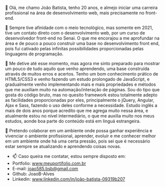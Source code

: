 👋 Olá, me chamo João Batista, tenho 20 anos, e almejo iniciar uma carreira profissional na área de desenvolvimento web, mais precisamente no front-end.

👀 Sempre tive afinidade com o meio tecnológico, mas somente em 2021, tive um contato direto com o desenvolvimento web, por um curso de desenvolvedor front-end no Senai. O que me encorajou a me aprofundar na área e de pouco a pouco construir uma base no desenvolvimento front end, pois fui cativado pelas infinitas possibilidades proporcionadas pelas linguagens de programação.

🌱 Me detive até esse momento, mas agora me sinto preparado para mostrar um pouco de tudo aquilo que venho aprendendo, uma base construída através de muitos erros e acertos. Tenho um bom conhecimento prático de HTML5/CSS3 e venho fazendo um estudo prolongado de JavaScript, e gradualmente venho implementando mais e mais propriedades e métodos que me auxiliam muito na automação/interação de páginas. Sou do tipo que gosta do código bruto, mas no quesito framework estou totalmente adepto as facilidades proporcionadas por eles, principalmente o jQuery, Angular, Ajax e Sass, fazendo o uso deles conforme a necessidade. Estudo inglês a mais de dois anos porque acredito que me agrega muito nessa área, e atualmente estou no nível intermediário, o que me auxilia muito nos meus estudos, aonde boa parte do conteúdo está em linguá estrangeira.

💞️ Pretendo colaborar em um ambiente onde possa ganhar experiência e vivenciar o ambiente profissional, aprender, evoluir e me conhecer melhor em um ambiente onde há uma certa pressão, pois sei que é necessário estar sempre se atualizando e aprendendo coisas novas.

- 📫 Caso queira me contatar, estou sempre disposto em:
- Portfolio: www.meuportifolio.com.br
- E-mail: joao585.bsb@gmail.com
- Github: JoaoB-Alves
- Linkedin: www.linkedin.com/in/joão-batista-09319b207

<!---
JoaoB-Alves/JoaoB-Alves is a ✨ special ✨ repository because its `README.md` (this file) appears on your GitHub profile.
You can click the Preview link to take a look at your changes.
--->

